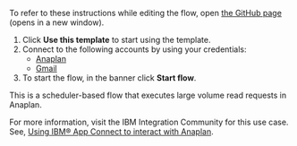 To refer to these instructions while editing the flow, open [the GitHub page](https://github.com/ot4i/app-connect-templates/blob/main/resources/markdown/Initiate%20a%20large%20volume%20read%20request%20for%20an%20Anaplan%20view%20and%20share%20the%20data%20as%20an%20attachment%20via%20Gmail_instructions.md) (opens in a new window).

1. Click **Use this template** to start using the template.
2. Connect to the following accounts by using your credentials:
   - [Anaplan](https://ibm.biz/acanaplan)
   - [Gmail](https://ibm.biz/acgmail)
3. To start the flow, in the banner click **Start flow**.

This is a scheduler-based flow that executes large volume read requests in Anaplan.

For more information, visit the IBM Integration Community for this use case. See, [Using IBM® App Connect to interact with Anaplan](https://community.ibm.com/community/user/integration/blogs/shamini-arumugam1/2022/09/28/using-ibm-app-connect-to-interact-with-anaplan).

